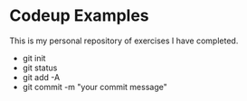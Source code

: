 # Codeup Examples

This is my personal repository of exercises I have completed.

- git init
- git status
- git add -A
- git commit -m "your commit message"
